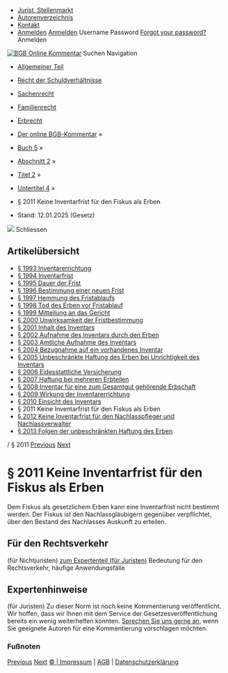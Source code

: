   * [Jurist. Stellenmarkt](https://bgb.kommentar.de/Buch-5/Abschnitt-2/Titel-2/Untertitel-4/</job-board> "Jurist. Stellenmarkt")
  * [Autorenverzeichnis](https://bgb.kommentar.de/Buch-5/Abschnitt-2/Titel-2/Untertitel-4/</Autorenverzeichnis> "Autorenverzeichnis")
  * [Kontakt](https://bgb.kommentar.de/Buch-5/Abschnitt-2/Titel-2/Untertitel-4/</Kontakt>)
  * [Anmelden](https://bgb.kommentar.de/Buch-5/Abschnitt-2/Titel-2/Untertitel-4/<#login> "show login form") [Anmelden](https://bgb.kommentar.de/Buch-5/Abschnitt-2/Titel-2/Untertitel-4/<#> "hide login form") Username Password
[Forgot your password?](https://bgb.kommentar.de/Buch-5/Abschnitt-2/Titel-2/Untertitel-4/</user/forgotpassword>) Anmelden 


[![BGB Online Kommentar](https://bgb.kommentar.de/extension/bgb/design/bgb/images/logo.png)](https://bgb.kommentar.de/Buch-5/Abschnitt-2/Titel-2/Untertitel-4/</> "BGB Online Kommentar")
Suchen
Navigation
  * [Allgemeiner Teil](https://bgb.kommentar.de/Buch-5/Abschnitt-2/Titel-2/Untertitel-4/</Buch-1>)
  * [Recht der Schuldverhältnisse](https://bgb.kommentar.de/Buch-5/Abschnitt-2/Titel-2/Untertitel-4/</Buch-2>)
  * [Sachenrecht](https://bgb.kommentar.de/Buch-5/Abschnitt-2/Titel-2/Untertitel-4/</Buch-3>)
  * [Familienrecht](https://bgb.kommentar.de/Buch-5/Abschnitt-2/Titel-2/Untertitel-4/</Buch-4>)
  * [Erbrecht](https://bgb.kommentar.de/Buch-5/Abschnitt-2/Titel-2/Untertitel-4/</Buch-5>)


  * [Der online BGB-Kommentar](https://bgb.kommentar.de/Buch-5/Abschnitt-2/Titel-2/Untertitel-4/</>) »
  * [Buch 5](https://bgb.kommentar.de/Buch-5/Abschnitt-2/Titel-2/Untertitel-4/</Buch-5>) »
  * [Abschnitt 2](https://bgb.kommentar.de/Buch-5/Abschnitt-2/Titel-2/Untertitel-4/</Buch-5/Abschnitt-2>) »
  * [Titel 2](https://bgb.kommentar.de/Buch-5/Abschnitt-2/Titel-2/Untertitel-4/</Buch-5/Abschnitt-2/Titel-2>) »
  * [Untertitel 4](https://bgb.kommentar.de/Buch-5/Abschnitt-2/Titel-2/Untertitel-4/</Buch-5/Abschnitt-2/Titel-2/Untertitel-4>) »
  * § 2011 Keine Inventarfrist für den Fiskus als Erben 
  * Stand: 12.01.2025 (Gesetz) 


![](https://vg01.met.vgwort.de/na/1c9909529ead4f509072c06d9081a7d5)
Schliessen 
## Artikelübersicht
  * [ § 1993 Inventarerrichtung ](https://bgb.kommentar.de/Buch-5/Abschnitt-2/Titel-2/Untertitel-4/</Buch-5/Abschnitt-2/Titel-2/Untertitel-4/Inventarerrichtung>)
  * [ § 1994 Inventarfrist ](https://bgb.kommentar.de/Buch-5/Abschnitt-2/Titel-2/Untertitel-4/</Buch-5/Abschnitt-2/Titel-2/Untertitel-4/Inventarfrist>)
  * [ § 1995 Dauer der Frist ](https://bgb.kommentar.de/Buch-5/Abschnitt-2/Titel-2/Untertitel-4/</Buch-5/Abschnitt-2/Titel-2/Untertitel-4/Dauer-der-Frist>)
  * [ § 1996 Bestimmung einer neuen Frist ](https://bgb.kommentar.de/Buch-5/Abschnitt-2/Titel-2/Untertitel-4/</Buch-5/Abschnitt-2/Titel-2/Untertitel-4/Bestimmung-einer-neuen-Frist>)
  * [ § 1997 Hemmung des Fristablaufs ](https://bgb.kommentar.de/Buch-5/Abschnitt-2/Titel-2/Untertitel-4/</Buch-5/Abschnitt-2/Titel-2/Untertitel-4/Hemmung-des-Fristablaufs>)
  * [ § 1998 Tod des Erben vor Fristablauf ](https://bgb.kommentar.de/Buch-5/Abschnitt-2/Titel-2/Untertitel-4/</Buch-5/Abschnitt-2/Titel-2/Untertitel-4/Tod-des-Erben-vor-Fristablauf>)
  * [ § 1999 Mitteilung an das Gericht ](https://bgb.kommentar.de/Buch-5/Abschnitt-2/Titel-2/Untertitel-4/</Buch-5/Abschnitt-2/Titel-2/Untertitel-4/Mitteilung-an-das-Gericht>)
  * [ § 2000 Unwirksamkeit der Fristbestimmung ](https://bgb.kommentar.de/Buch-5/Abschnitt-2/Titel-2/Untertitel-4/</Buch-5/Abschnitt-2/Titel-2/Untertitel-4/Unwirksamkeit-der-Fristbestimmung>)
  * [ § 2001 Inhalt des Inventars ](https://bgb.kommentar.de/Buch-5/Abschnitt-2/Titel-2/Untertitel-4/</Buch-5/Abschnitt-2/Titel-2/Untertitel-4/Inhalt-des-Inventars>)
  * [ § 2002 Aufnahme des Inventars durch den Erben ](https://bgb.kommentar.de/Buch-5/Abschnitt-2/Titel-2/Untertitel-4/</Buch-5/Abschnitt-2/Titel-2/Untertitel-4/Aufnahme-des-Inventars-durch-den-Erben>)
  * [ § 2003 Amtliche Aufnahme des Inventars ](https://bgb.kommentar.de/Buch-5/Abschnitt-2/Titel-2/Untertitel-4/</Buch-5/Abschnitt-2/Titel-2/Untertitel-4/Amtliche-Aufnahme-des-Inventars>)
  * [ § 2004 Bezugnahme auf ein vorhandenes Inventar ](https://bgb.kommentar.de/Buch-5/Abschnitt-2/Titel-2/Untertitel-4/</Buch-5/Abschnitt-2/Titel-2/Untertitel-4/Bezugnahme-auf-ein-vorhandenes-Inventar>)
  * [ § 2005 Unbeschränkte Haftung des Erben bei Unrichtigkeit des Inventars ](https://bgb.kommentar.de/Buch-5/Abschnitt-2/Titel-2/Untertitel-4/</Buch-5/Abschnitt-2/Titel-2/Untertitel-4/Unbeschraenkte-Haftung-des-Erben-bei-Unrichtigkeit-des-Inventars>)
  * [ § 2006 Eidesstattliche Versicherung ](https://bgb.kommentar.de/Buch-5/Abschnitt-2/Titel-2/Untertitel-4/</Buch-5/Abschnitt-2/Titel-2/Untertitel-4/Eidesstattliche-Versicherung>)
  * [ § 2007 Haftung bei mehreren Erbteilen ](https://bgb.kommentar.de/Buch-5/Abschnitt-2/Titel-2/Untertitel-4/</Buch-5/Abschnitt-2/Titel-2/Untertitel-4/Haftung-bei-mehreren-Erbteilen>)
  * [ § 2008 Inventar für eine zum Gesamtgut gehörende Erbschaft ](https://bgb.kommentar.de/Buch-5/Abschnitt-2/Titel-2/Untertitel-4/</Buch-5/Abschnitt-2/Titel-2/Untertitel-4/Inventar-fuer-eine-zum-Gesamtgut-gehoerende-Erbschaft>)
  * [ § 2009 Wirkung der Inventarerrichtung ](https://bgb.kommentar.de/Buch-5/Abschnitt-2/Titel-2/Untertitel-4/</Buch-5/Abschnitt-2/Titel-2/Untertitel-4/Wirkung-der-Inventarerrichtung>)
  * [ § 2010 Einsicht des Inventars ](https://bgb.kommentar.de/Buch-5/Abschnitt-2/Titel-2/Untertitel-4/</Buch-5/Abschnitt-2/Titel-2/Untertitel-4/Einsicht-des-Inventars>)
  * § 2011 Keine Inventarfrist für den Fiskus als Erben 
  * [ § 2012 Keine Inventarfrist für den Nachlasspfleger und Nachlassverwalter ](https://bgb.kommentar.de/Buch-5/Abschnitt-2/Titel-2/Untertitel-4/</Buch-5/Abschnitt-2/Titel-2/Untertitel-4/Keine-Inventarfrist-fuer-den-Nachlasspfleger-und-Nachlassverwalter>)
  * [ § 2013 Folgen der unbeschränkten Haftung des Erben ](https://bgb.kommentar.de/Buch-5/Abschnitt-2/Titel-2/Untertitel-4/</Buch-5/Abschnitt-2/Titel-2/Untertitel-4/Folgen-der-unbeschraenkten-Haftung-des-Erben>)


/ § 2011 
[Previous](https://bgb.kommentar.de/Buch-5/Abschnitt-2/Titel-2/Untertitel-4/</Buch-5/Abschnitt-2/Titel-2/Untertitel-4/Einsicht-des-Inventars> "§ 2010 Einsicht des Inventars") [Next](https://bgb.kommentar.de/Buch-5/Abschnitt-2/Titel-2/Untertitel-4/</Buch-5/Abschnitt-2/Titel-2/Untertitel-4/Keine-Inventarfrist-fuer-den-Nachlasspfleger-und-Nachlassverwalter> "§ 2012 Keine Inventarfrist für den Nachlasspfleger und Nachlassverwalter")
# § 2011 Keine Inventarfrist für den Fiskus als Erben
Dem Fiskus als gesetzlichem Erben kann eine Inventarfrist nicht bestimmt werden. Der Fiskus ist den Nachlassgläubigern gegenüber verpflichtet, über den Bestand des Nachlasses Auskunft zu erteilen.
## Für den Rechtsverkehr 
(für Nichtjuristen)
[zum Expertenteil (für Juristen)](https://bgb.kommentar.de/Buch-5/Abschnitt-2/Titel-2/Untertitel-4/<#expertenhinweise>)
Bedeutung für den Rechtsverkehr, häufige Anwendungsfälle
## Expertenhinweise
(für Juristen)
Zu dieser Norm ist noch keine Kommentierung veröffentlicht. Wir hoffen, dass wir Ihnen mit dem Service der Gesetzesveröffentlichung bereits ein wenig weiterhelfen konnten. [Sprechen Sie uns gerne an](https://bgb.kommentar.de/Buch-5/Abschnitt-2/Titel-2/Untertitel-4/</Kontakt>), wenn Sie geeignete Autoren für eine Kommentierung vorschlagen möchten. 
### Fußnoten
[Previous](https://bgb.kommentar.de/Buch-5/Abschnitt-2/Titel-2/Untertitel-4/</Buch-5/Abschnitt-2/Titel-2/Untertitel-4/Einsicht-des-Inventars> "§ 2010 Einsicht des Inventars") [Next](https://bgb.kommentar.de/Buch-5/Abschnitt-2/Titel-2/Untertitel-4/</Buch-5/Abschnitt-2/Titel-2/Untertitel-4/Keine-Inventarfrist-fuer-den-Nachlasspfleger-und-Nachlassverwalter> "§ 2012 Keine Inventarfrist für den Nachlasspfleger und Nachlassverwalter")
[© | Impressum](https://bgb.kommentar.de/Buch-5/Abschnitt-2/Titel-2/Untertitel-4/</Kontakt>) | [AGB](https://bgb.kommentar.de/Buch-5/Abschnitt-2/Titel-2/Untertitel-4/</AGB>) | [Datenschutzerklärung](https://bgb.kommentar.de/Buch-5/Abschnitt-2/Titel-2/Untertitel-4/</Datenschutzerklaerung-fuer-Leser>)
